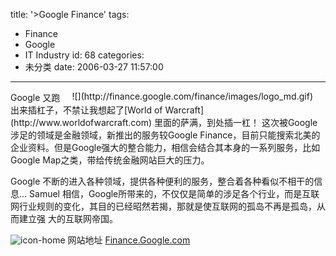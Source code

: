 title: '>Google Finance'
tags:
  - Finance
  - Google
  - IT Industry
id: 68
categories:
  - 未分类
date: 2006-03-27 11:57:00
---

><!-- keep -->
<div style="float: right; margin-right: 20px; margin-left: 10px">![](http://finance.google.com/finance/images/logo_md.gif)</div>
Google 又跑出来插杠子，不禁让我想起了[World of Warcraft](http://www.worldofwarcraft.com) 里面的萨满，到处插一杠！
这次被Google涉足的领域是金融领域，新推出的服务较Google Finance，目前只能搜索北美的企业资料。但是Google强大的整合能力，相信会结合其本身的一系列服务，比如Google Map之类，带给传统金融网站巨大的压力。

Google 不断的进入各种领域，提供各种便利的服务，整合着各种看似不相干的信息... Samuel 相信，Google所带来的，不仅仅是简单的涉足各个行业，而是互联网行业规则的变化，其目的已经昭然若揭，那就是使互联网的孤岛不再是孤岛，从而建立强 大的互联网帝国。

![icon-home](http://www.samuelchen.net/blog/wp-content/uploads/2006/03/home.gif) 网站地址 [Finance.Google.com](http://finance.google.com)